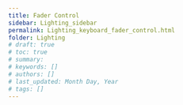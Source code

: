 ```yaml
---
title: Fader Control
sidebar: Lighting_sidebar
permalink: Lighting_keyboard_fader_control.html
folder: Lighting
# draft: true
# toc: true
# summary: 
# keywords: []
# authors: []
# last_updated: Month Day, Year
# tags: []
---
```

